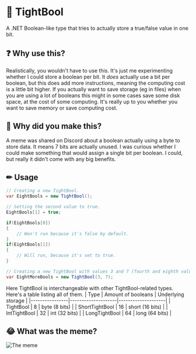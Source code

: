# 🚀 TightBool
A .NET Boolean-like type that tries to actually store a true/false value in one bit.

## ❓ Why use this?
Realistically, you wouldn't have to use this. It's just me experimenting whether I could store a boolean per bit. It _does_ actually use a bit per boolean, but this does add more instructions, meaning the computing cost is a little bit higher. If you actually want to save storage (eg in files) when you are using a lot of booleans this might in some cases save some disk space, at the cost of some computing. It's really up to you whether you want to save memory or save computing cost.

## 🤔 Why did you make this?
A meme was shared on Discord about a boolean actually using a byte to store data. It means 7 bits are actually unused. I was curious whether I could make something that would assign a single bit per boolean. I could, but really it didn't come with any big benefits.

## ✏ Usage
```cs
// Creating a new TightBool.
var EightBools = new TightBool();

// Setting the second value to true.
EightBools[1] = true;

if(EightBools[0])
{
	// Won't run because it's false by default.
}
if(EightBools[1])
{
	// Will run, because it's set to true.
}

// Creating a new TightBool with values 3 and 7 (fourth and eighth values) to be true.
var EightMoreBools = new TightBool(3, 7);
```

Here TightBool is interchangeable with other TightBool-related types. Here's a table listing all of them.
| Type           | Amount of booleans | Underlying storage |
|----------------|--------------------|--------------------|
| TightBool      | 8                  | byte (8 bits)      |
| ShortTightBool | 16                 | short (16 bits)    |
| IntTightBool   | 32                 | int (32 bits)      |
| LongTightBool  | 64                 | long (64 bits)     |

## 😂 What was the meme?
![The meme](https://i.redd.it/8ceh0d66fdz51.jpg)
